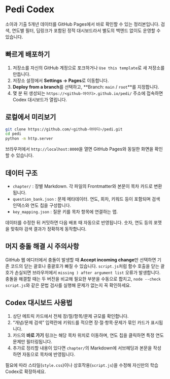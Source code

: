 # Pedi Codex

소아과 기출 5개년 데이터를 GitHub Pages에서 바로 확인할 수 있는 정리본입니다. 검색, 연도별 필터, 딥링크가 포함된 정적 대시보드라서 별도의 백엔드 없이도 운영할 수 있습니다.

## 빠르게 배포하기

1. 저장소를 자신의 GitHub 계정으로 포크하거나 `Use this template`로 새 저장소를 만듭니다.
2. 저장소 설정에서 **Settings → Pages**로 이동합니다.
3. **Deploy from a branch**를 선택하고, **Branch: `main` / `root`**를 지정합니다.
4. 몇 분 뒤 생성되는 `https://<github-아이디>.github.io/pedi/` 주소에 접속하면 Codex 대시보드가 열립니다.

## 로컬에서 미리보기

```bash
git clone https://github.com/<github-아이디>/pedi.git
cd pedi
python -m http.server
```

브라우저에서 `http://localhost:8000`을 열면 GitHub Pages와 동일한 화면을 확인할 수 있습니다.

## 데이터 구조

- `chapter/` : 장별 Markdown. 각 파일의 Frontmatter와 본문이 목차 카드로 변환됩니다.
- `question_bank.json` : 문제 메타데이터. 연도, 회차, 키워드 등이 포함되며 검색 인덱스와 연도 칩을 구성합니다.
- `key_mapping.json` : 질문 키를 목차 항목에 연결하는 맵.

데이터를 수정한 뒤 커밋하면 다음 배포 때 자동으로 반영됩니다. 숫자, 연도 등의 포맷을 맞춰야 검색 결과가 정확하게 동작합니다.

## 머지 충돌 해결 시 주의사항

GitHub 웹 에디터에서 충돌이 발생할 때 **Accept incoming change**만 선택하면 기존 코드의 닫는 괄호나 중괄호가 빠질 수 있습니다. `script.js`처럼 함수 호출을 닫는 괄호가 손실되면 브라우저에서 `missing ) after argument list` 오류가 발생합니다. 충돌을 해결할 때는 두 버전을 비교해 필요한 부분을 수동으로 합치고, `node --check script.js`와 같은 문법 검사를 실행해 문제가 없는지 꼭 확인하세요.

## Codex 대시보드 사용법

1. 상단 메트릭 카드에서 전체 장/절/항목/문제 규모를 확인합니다.
2. “개념/문제 검색” 입력란에 키워드를 적으면 장·절·항목·문제가 묶인 카드가 표시됩니다.
3. 카드의 **바로 가기** 링크는 해당 목차 위치로 이동하며, 연도 칩을 클릭하면 특정 연도 문제만 필터링됩니다.
4. 추가로 정리할 내용이 있다면 `chapter/`의 Markdown에 서브헤딩과 본문을 작성하면 자동으로 목차에 반영됩니다.

필요에 따라 스타일(`style.css`)이나 상호작용(`script.js`)을 수정해 자신만의 학습 Codex로 확장하세요.
